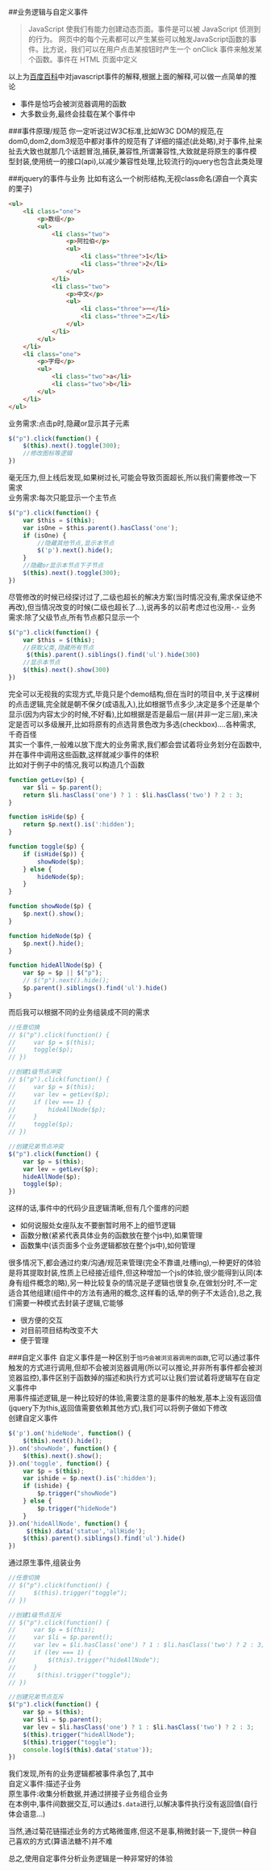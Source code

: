 ##业务逻辑与自定义事件
>JavaScript 使我们有能力创建动态页面。事件是可以被 JavaScript 侦测到的行为。 网页中的每个元素都可以产生某些可以触发JavaScript函数的事件。比方说，我们可以在用户点击某按钮时产生一个 onClick 事件来触发某个函数。事件在 HTML 页面中定义

以上为<a href="http://baike.baidu.com/link?url=gK0hhylSePJENy2_ypPr0lyGLwPIV9NT8QEN9ilZY7q0NfhKDozQBGLjkpxfN_pcEIwZbOb7IscERr7__d0rqq" title="Title">百度百科</a>中对javascript事件的解释,根据上面的解释,可以做一点简单的推论

* 事件是恰巧会被浏览器调用的函数
* 大多数业务,最终会挂载在某个事件中

###事件原理/规范
你一定听说过W3C标准,比如W3C DOM的规范,在dom0,dom2,dom3规范中都对事件的规范有了详细的描述(此处略),对于事件,扯来扯去大致也就那几个话题冒泡,捕获,兼容性,所谓兼容性,大致就是将原生的事件模型封装,使用统一的接口(api),以减少兼容性处理,比较流行的jquery也包含此类处理

###jquery的事件与业务
比如有这么一个树形结构,无视class命名(源自一个真实的栗子)

```html
<ul>
    <li class="one">
        <p>数组</p>
        <ul>
            <li class="two">
                <p>阿拉伯</p>
                <ul>
                    <li class="three">1</li>
                    <li class="three">2</li>
                </ul>
            </li>
            <li class="two">
                <p>中文</p>
                <ul>
                    <li class="three">一</li>
                    <li class="three">二</li>
                </ul>
            </li>
        </ul>
    </li>
    <li class="one">
        <p>字母</p>
        <ul>
            <li class="two">a</li>
            <li class="two">b</li>
        </ul>
    </li>
</ul>
```
业务需求:点击p时,隐藏or显示其子元素

```javascript
$("p").click(function() {
	$(this).next().toggle(300);
	//修改图标等逻辑
})
```
毫无压力,但上线后发现,如果树过长,可能会导致页面超长,所以我们需要修改一下需求   
业务需求:每次只能显示一个主节点   

```javascript
$("p").click(function() {
    var $this = $(this);
    var isOne = $this.parent().hasClass('one');
    if (isOne) {
        //隐藏其他节点,显示本节点
        $('p').next().hide();
    }
    //隐藏or显示本节点下子节点
    $(this).next().toggle(300);
})
``` 
尽管修改的时候已经探讨过了,二级也超长的解决方案(当时情况没有,需求保证绝不再改),但当情况改变的时候(二级也超长了...),说再多的以前考虑过也没用-.-
业务需求:除了父级节点,所有节点都只显示一个

```javascript
$("p").click(function() {
    var $this = $(this);
    //获取父类,隐藏所有节点
     $(this).parent().siblings().find('ul').hide(300)
    //显示本节点
    $(this).next().show(300)
})
``` 
完全可以无视我的实现方式,毕竟只是个demo结构,但在当时的项目中,关于这棵树的点击逻辑,完全就是朝不保夕(成语乱入),比如根据节点多少,决定是多个还是单个显示(因为内容太少的时候,不好看),比如根据是否是最后一层(并非一定三层),来决定是否可以多级展开,比如将原有的点选背景色改为多选(checkbox)....各种需求,千奇百怪   
其实一个事件,一般难以放下庞大的业务需求,我们都会尝试着将业务划分在函数中,并在事件中调用这些函数,这样就减少事件的体积   
比如对于例子中的情况,我可以构造几个函数

```javascript
function getLev($p) {
    var $li = $p.parent();
    return $li.hasClass('one') ? 1 : $li.hasClass('two') ? 2 : 3;
}

function isHide($p) {
    return $p.next().is(':hidden');
}

function toggle($p) {
    if (isHide($p)) {
        showNode($p);
    } else {
        hideNode($p);
    }
}

function showNode($p) {
    $p.next().show();
}

function hideNode($p) {
    $p.next().hide();
}

function hideAllNode($p) {
    var $p = $p || $("p");
    // $("p").next().hide();
    $p.parent().siblings().find('ul').hide()
}
```
而后我可以根据不同的业务组装成不同的需求

```javascript
//任意切换
// $("p").click(function() {
//     var $p = $(this);
//     toggle($p);
// })

//创建1级节点冲突
// $("p").click(function() {
//     var $p = $(this);
//     var lev = getLev($p);
//     if (lev === 1) {
//         hideAllNode($p);
//     }
//     toggle($p);
// })

//创建兄弟节点冲突
$("p").click(function() {
    var $p = $(this);
    var lev = getLev($p);
    hideAllNode($p);
    toggle($p);
})
```
这样的话,事件中的代码少且逻辑清晰,但有几个蛋疼的问题

* 如何说服处女座队友不要删暂时用不上的细节逻辑
* 函数分散(紧紧代表具体业务的函数放在整个js中),如果管理
* 函数集中(该页面多个业务逻辑都放在整个js中),如何管理

很多情况下,都会通过约束/沟通/规范来管理(完全不靠谱,吐槽ing),一种更好的体验是将其提取封装,性质上已经接近组件,但这种增加一个js的体验,很少能得到认同(本身有组件概念的略),另一种比较复杂的情况是子逻辑也很复杂,在做划分时,不一定适合其他组建(组件中的方法有通用的概念,这样看的话,举的例子不太适合),总之,我们需要一种模式去封装子逻辑,它能够   

* 很方便的交互
* 对目前项目结构改变不大
* 便于管理

###自定义事件
自定义事件是一种区别于```恰巧会被浏览器调用的函数```,它可以通过事件触发的方式进行调用,但却不会被浏览器调用(所以可以推论,并非所有事件都会被浏览器监控),事件区别于函数掉的描述和执行方式可以让我们尝试着将逻辑写在自定义事件中     
用事件描述逻辑,是一种比较好的体验,需要注意的是事件的触发,基本上没有返回值(jquery下为this,返回值需要依赖其他方式),我们可以将例子做如下修改   
创建自定义事件

```javascript
$('p').on('hideNode', function() {
    $(this).next().hide();
}).on('showNode', function() {
    $(this).next().show();
}).on('toggle', function() {
    var $p = $(this);
    var ishide = $p.next().is(':hidden');
    if (ishide) {
        $p.trigger("showNode")
    } else {
        $p.trigger("hideNode")
    }
}).on('hideAllNode', function() {
	 $(this).data('statue','allHide');
    $(this).parent().siblings().find('ul').hide()
})
```
通过原生事件,组装业务

```javascript
//任意切换
// $("p").click(function() {
//     $(this).trigger("toggle");
// })

//创建1级节点互斥
// $("p").click(function() {
//     var $p = $(this);
//     var $li = $p.parent();
//     var lev = $li.hasClass('one') ? 1 : $li.hasClass('two') ? 2 : 3;
//     if (lev === 1) {
//         $(this).trigger("hideAllNode");
//     }
//      $(this).trigger("toggle");
// })

//创建兄弟节点互斥
$("p").click(function() {
    var $p = $(this);
    var $li = $p.parent();
    var lev = $li.hasClass('one') ? 1 : $li.hasClass('two') ? 2 : 3;
    $(this).trigger("hideAllNode");
    $(this).trigger("toggle");
    console.log($(this).data('statue'));
})
```
我们发现,所有的业务逻辑都被事件承包了,其中   
自定义事件:描述子业务   
原生事件:收集分析数据,并通过拼接子业务组合业务   
在本例中,事件间数据交互,可以通过```$.data```进行,以解决事件执行没有返回值(自行体会语意...)

当然,通过菊花链描述业务的方式略微蛋疼,但这不是事,稍微封装一下,提供一种自己喜欢的方式(算语法糖不)并不难   

总之,使用自定事件分析业务逻辑是一种非常好的体验